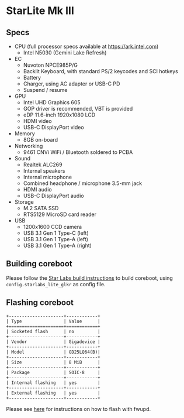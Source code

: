 # StarLite Mk III

## Specs
- CPU (full processor specs available at https://ark.intel.com)
    - Intel N5030 (Gemini Lake Refresh)
- EC
    - Nuvoton NPCE985P/G
    - Backlit Keyboard, with standard PS/2 keycodes and SCI hotkeys
    - Battery
    - Charger, using AC adapter or USB-C PD
    - Suspend / resume
- GPU
    - Intel UHD Graphics 605
    - GOP driver is recommended, VBT is provided
    - eDP 11.6-inch 1920x1080 LCD
    - HDMI video
    - USB-C DisplayPort video
- Memory
    - 8GB on-board
- Networking
    - 9461 CNVi WiFi / Bluetooth soldered to PCBA
- Sound
    - Realtek ALC269
    - Internal speakers
    - Internal microphone
    - Combined headphone / microphone 3.5-mm jack
    - HDMI audio
    - USB-C DisplayPort audio
- Storage
    - M.2 SATA SSD
    - RTS5129 MicroSD card reader
- USB
    - 1200x1600 CCD camera
    - USB 3.1 Gen 1 Type-C (left)
    - USB 3.1 Gen 1 Type-A (left)
    - USB 3.1 Gen 1 Type-A (right)

## Building coreboot

Please follow the [Star Labs build instructions](common/building.md) to build coreboot, using `config.starlabs_lite_glkr` as config file.

## Flashing coreboot

```{eval-rst}
+---------------------+------------+
| Type                | Value      |
+=====================+============+
| Socketed flash      | no         |
+---------------------+------------+
| Vendor              | Gigadevice |
+---------------------+------------+
| Model               | GD25LQ64(B)|
+---------------------+------------+
| Size                | 8 MiB      |
+---------------------+------------+
| Package             | SOIC-8     |
+---------------------+------------+
| Internal flashing   | yes        |
+---------------------+------------+
| External flashing   | yes        |
+---------------------+------------+
```

Please see [here](common/flashing.md) for instructions on how to flash with fwupd.

